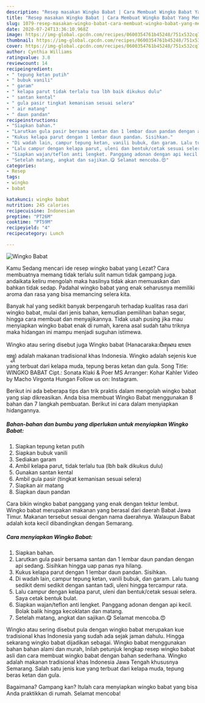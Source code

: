 ```yaml
---
description: "Resep masakan Wingko Babat | Cara Membuat Wingko Babat Yang Menggugah Selera"
title: "Resep masakan Wingko Babat | Cara Membuat Wingko Babat Yang Menggugah Selera"
slug: 1079-resep-masakan-wingko-babat-cara-membuat-wingko-babat-yang-menggugah-selera
date: 2020-07-24T13:36:10.968Z
image: https://img-global.cpcdn.com/recipes/0600354761b45248/751x532cq70/wingko-babat-foto-resep-utama.jpg
thumbnail: https://img-global.cpcdn.com/recipes/0600354761b45248/751x532cq70/wingko-babat-foto-resep-utama.jpg
cover: https://img-global.cpcdn.com/recipes/0600354761b45248/751x532cq70/wingko-babat-foto-resep-utama.jpg
author: Cynthia Williams
ratingvalue: 3.8
reviewcount: 14
recipeingredient:
- " tepung ketan putih"
- " bubuk vanili"
- " garam"
- " kelapa parut tidak terlalu tua lbh baik dikukus dulu"
- " santan kental"
- " gula pasir tingkat kemanisan sesuai selera"
- " air matang"
- " daun pandan"
recipeinstructions:
- "Siapkan bahan."
- "Larutkan gula pasir bersama santan dan 1 lembar daun pandan dengan api sedang. Sisihkan hingga uap panas nya hilang."
- "Kukus kelapa parut dengan 1 lembar daun pandan. Sisihkan."
- "Di wadah lain, campur tepung ketan, vanili bubuk, dan garam. Lalu tuang sedikit demi sedikit dengan santan tadi, uleni hingga tercampur rata."
- "Lalu campur dengan kelapa parut, uleni dan bentuk/cetak sesuai selera. Saya cetak bentuk bulat."
- "Siapkan wajan/teflon anti lengket. Panggang adonan dengan api kecil. Bolak balik hingga kecoklatan dan matang."
- "Setelah matang, angkat dan sajikan.😋 Selamat mencoba.😍"
categories:
- Resep
tags:
- wingko
- babat

katakunci: wingko babat 
nutrition: 245 calories
recipecuisine: Indonesian
preptime: "PT26M"
cooktime: "PT59M"
recipeyield: "4"
recipecategory: Lunch

---
```



![Wingko Babat](https://img-global.cpcdn.com/recipes/0600354761b45248/751x532cq70/wingko-babat-foto-resep-utama.jpg)

Kamu Sedang mencari ide resep wingko babat yang Lezat? Cara membuatnya memang tidak terlalu sulit namun tidak gampang juga. andaikata keliru mengolah maka hasilnya tidak akan memuaskan dan bahkan tidak sedap. Padahal wingko babat yang enak seharusnya memiliki aroma dan rasa yang bisa memancing selera kita.

Banyak hal yang sedikit banyak berpengaruh terhadap kualitas rasa dari wingko babat, mulai dari jenis bahan, kemudian pemilihan bahan segar, hingga cara membuat dan menyajikannya. Tidak usah pusing jika mau menyiapkan wingko babat enak di rumah, karena asal sudah tahu triknya maka hidangan ini mampu menjadi suguhan istimewa.

Wingko atau sering disebut juga Wingko babat (Hanacaraka:ꦮꦶꦁꦏꦺꦴ ꦧꦧꦠ꧀) adalah makanan tradisional khas Indonesia. Wingko adalah sejenis kue yang terbuat dari kelapa muda, tepung beras ketan dan gula. Song Title: WINGKO BABAT Cipt.: Sonata Klaki &amp; Poer MS Arranger: Kohar Kahler Video by Macho Virgonta Hungan Follow us on: Instagram.


Berikut ini ada beberapa tips dan trik praktis dalam mengolah wingko babat yang siap dikreasikan. Anda bisa membuat Wingko Babat menggunakan 8 bahan dan 7 langkah pembuatan. Berikut ini cara dalam menyiapkan hidangannya.

<!--inarticleads1-->

##### Bahan-bahan dan bumbu yang diperlukan untuk menyiapkan Wingko Babat:

1. Siapkan  tepung ketan putih
1. Siapkan  bubuk vanili
1. Sediakan  garam
1. Ambil  kelapa parut, tidak terlalu tua (lbh baik dikukus dulu)
1. Gunakan  santan kental
1. Ambil  gula pasir (tingkat kemanisan sesuai selera)
1. Siapkan  air matang
1. Siapkan  daun pandan


Cara bikin wingko babat panggang yang enak dengan tektur lembut. Wingko babat merupakan makanan yang berasal dari daerah Babat Jawa Timur. Makanan tersebut sesuai dengan nama daerahnya. Walaupun Babat adalah kota kecil dibandingkan dengan Semarang. 

<!--inarticleads2-->

##### Cara menyiapkan Wingko Babat:

1. Siapkan bahan.
1. Larutkan gula pasir bersama santan dan 1 lembar daun pandan dengan api sedang. Sisihkan hingga uap panas nya hilang.
1. Kukus kelapa parut dengan 1 lembar daun pandan. Sisihkan.
1. Di wadah lain, campur tepung ketan, vanili bubuk, dan garam. Lalu tuang sedikit demi sedikit dengan santan tadi, uleni hingga tercampur rata.
1. Lalu campur dengan kelapa parut, uleni dan bentuk/cetak sesuai selera. Saya cetak bentuk bulat.
1. Siapkan wajan/teflon anti lengket. Panggang adonan dengan api kecil. Bolak balik hingga kecoklatan dan matang.
1. Setelah matang, angkat dan sajikan.😋 Selamat mencoba.😍


Wingko atau sering disebut pula dengan wingko babat merupakan kue tradisional khas Indonesia yang sudah ada sejak jaman dahulu. Hingga sekarang wingko babat dijadikan sebagai. Wingko babat menggunakan bahan bahan alami dan murah, Inilah petunjuk lengkap resep wingko babat asli dan cara membuat wingko babat dengan bahan sederhana. Wingko adalah makanan tradisional khas Indonesia Jawa Tengah khususnya Semarang. Salah satu jenis kue yang terbuat dari kelapa muda, tepung beras ketan dan gula. 

Bagaimana? Gampang kan? Itulah cara menyiapkan wingko babat yang bisa Anda praktikkan di rumah. Selamat mencoba!
